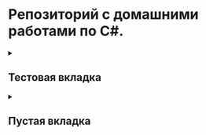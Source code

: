 # Репозиторий с домашними работами по C#.

<details><summary><h2>Тестовая вкладка</h2></summary>
  
  1. Посмотреть как работает.
  
  2. Начать пользоваться.

</details>

<details><summary><h2>Пустая вкладка</h2></summary>
  
  1. Да, она пустая.

</details>
